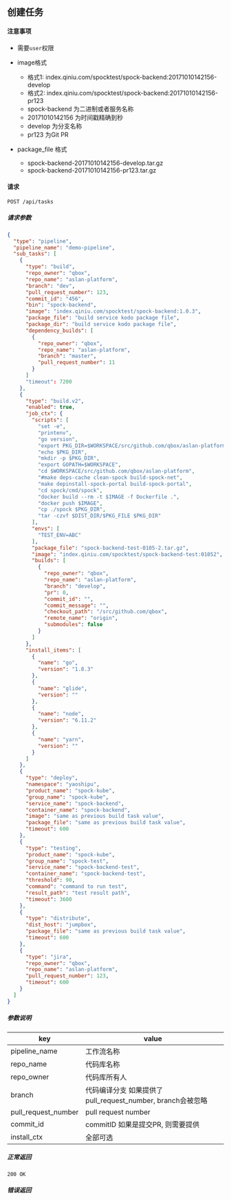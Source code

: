 ## 创建任务

#### 注意事项

- 需要`user`权限
- image格式
  - 格式1: index.qiniu.com/spocktest/spock-backend:20171010142156-develop
  - 格式2: index.qiniu.com/spocktest/spock-backend:20171010142156-pr123
  - spock-backend 为二进制或者服务名称
  - 20171010142156 为时间戳精确到秒
  - develop 为分支名称
  - pr123 为Git PR

- package_file 格式
  - spock-backend-20171010142156-develop.tar.gz
  - spock-backend-20171010142156-pr123.tar.gz

#### 请求

```
POST /api/tasks
```

##### 请求参数

```json
{
  "type": "pipeline",
  "pipeline_name": "demo-pipeline",
  "sub_tasks": [
    {
      "type": "build",
      "repo_owner": "qbox",
      "repo_name": "aslan-platform",
      "branch": "dev",
      "pull_request_number": 123,
      "commit_id": "456",
      "bin": "spock-backend",
      "image": "index.qiniu.com/spocktest/spock-backend:1.0.3",
      "package_file": "build service kodo package file",
      "package_dir": "build service kodo package file",
      "dependency_builds": [
        {
          "repo_owner": "qbox",
          "repo_name": "aslan-platform",
          "branch": "master",
          "pull_request_number": 11
        }
      ]
      "timeout": 7200
    },
    {
      "type": "build.v2",
      "enabled": true,
      "job_ctx": {
        "scripts": [
          "set -e",
          "printenv",
          "go version",
          "export PKG_DIR=$WORKSPACE/src/github.com/qbox/aslan-platform/_package",
          "echo $PKG_DIR",
          "mkdir -p $PKG_DIR",
          "export GOPATH=$WORKSPACE",
          "cd $WORKSPACE/src/github.com/qbox/aslan-platform",
          "#make deps-cache clean-spock build-spock-net",
          "make depinstall-spock-portal build-spock-portal",
          "cd spock/cmd/spock",
          "docker build --rm -t $IMAGE -f Dockerfile .",
          "docker push $IMAGE",
          "cp ./spock $PKG_DIR",
          "tar -czvf $DIST_DIR/$PKG_FILE $PKG_DIR"
        ],
        "envs": [
          "TEST_ENV=ABC"
        ],
        "package_file": "spock-backend-test-0105-2.tar.gz",
        "image": "index.qiniu.com/spocktest/spock-backend-test:01052",
        "builds": [
          {
            "repo_owner": "qbox",
            "repo_name": "aslan-platform",
            "branch": "develop",
            "pr": 0,
            "commit_id": "",
            "commit_message": "",
            "checkout_path": "/src/github.com/qbox",
            "remote_name": "origin",
            "submodules": false
          }
        ]
      },
      "install_items": [
        {
          "name": "go",
          "version": "1.8.3"
        },
        {
          "name": "glide",
          "version": ""
        },
        {
          "name": "node",
          "version": "6.11.2"
        },
        {
          "name": "yarn",
          "version": ""
        }
      ]
    }, 
    {
      "type": "deploy",
      "namespace": "yaoshipu",
      "product_name": "spock-kube",
      "group_name": "spock-kube",
      "service_name": "spock-backend",
      "container_name": "spock-backend",
      "image": "same as previous build task value",
      "package_file": "same as previous build task value",
      "timeout": 600
    },
    {
      "type": "testing",
      "product_name": "spock-kube",
      "group_name": "spock-test",
      "service_name": "spock-backend-test",
      "container_name": "spock-backend-test",
      "threshold": 90,
      "command": "command to run test",
      "result_path": "test result path",
      "timeout": 3600
    },
    {
      "type": "distribute",
      "dist_host": "jumpbox",
      "package_file": "same as previous build task value",
      "timeout": 600
    },
    {
      "type": "jira",
      "repo_owner": "qbox",
      "repo_name": "aslan-platform",
      "pull_request_number": 123,
      "timeout": 600
    }
  ]
}
```

##### 参数说明

|key|value|
|---|---|
|pipeline_name|工作流名称|
|repo_name|代码库名称|
|repo_owner|代码库所有人|
|branch|代码编译分支 如果提供了pull_request_number, branch会被忽略|
|pull_request_number|pull request number|
|commit_id|commitID 如果是提交PR, 则需要提供|
|install_ctx| 全部可选 |

##### 正常返回

```
200 OK
```

##### 错误返回
